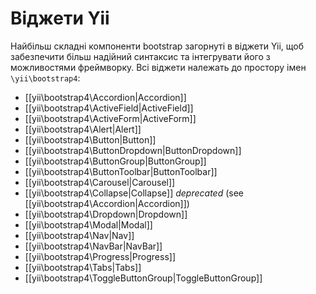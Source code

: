 Віджети Yii
===========

Найбільш складні компоненти bootstrap загорнуті в віджети Yii, щоб забезпечити більш надійний синтаксис
та інтегрувати його з можливостями фреймворку. Всі віджети належать до простору імен `\yii\bootstrap4`:

- [[yii\bootstrap4\Accordion|Accordion]]
- [[yii\bootstrap4\ActiveField|ActiveField]]
- [[yii\bootstrap4\ActiveForm|ActiveForm]]
- [[yii\bootstrap4\Alert|Alert]]
- [[yii\bootstrap4\Button|Button]]
- [[yii\bootstrap4\ButtonDropdown|ButtonDropdown]]
- [[yii\bootstrap4\ButtonGroup|ButtonGroup]]
- [[yii\bootstrap4\ButtonToolbar|ButtonToolbar]]
- [[yii\bootstrap4\Carousel|Carousel]]
- [[yii\bootstrap4\Collapse|Collapse]] *deprecated* (see [[yii\bootstrap4\Accordion|Accordion]])
- [[yii\bootstrap4\Dropdown|Dropdown]]
- [[yii\bootstrap4\Modal|Modal]]
- [[yii\bootstrap4\Nav|Nav]]
- [[yii\bootstrap4\NavBar|NavBar]]
- [[yii\bootstrap4\Progress|Progress]]
- [[yii\bootstrap4\Tabs|Tabs]]
- [[yii\bootstrap4\ToggleButtonGroup|ToggleButtonGroup]]
